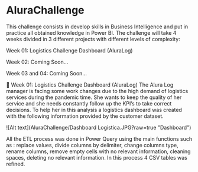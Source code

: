# AluraChallenge

This challenge consists in develop skills in Business Intelligence and put in practice all obtained knowledge in Power BI. The challenge will take 4 weeks divided in 3 different projects with different levels of complexity:

Week 01: Logistics Challenge Dashboard (AluraLog)

Week 02: Coming Soon…

Week 03 and 04: Coming Soon…

🚀 Week 01: Logistics Challenge Dashboard (AluraLog)
The Alura Log manager is facing some work changes due to the high demand of logistics services during the pandemic time. She wants to keep the quality of her service and she needs constantly follow up the KPI’s to take correct decisions. To help her in this analysis a logistics dashboard was created with the following information provided by the customer dataset.

![Alt text](AluraChallenge/Dashboard Logistica.JPG?raw=true "Dashboard")

All the ETL process was done in Power Query using the main functions such as : replace values, divide columns by delimiter, change columns type, rename columns, remove empty cells with no relevant information, cleaning spaces, deleting no relevant information. In this process 4 CSV tables was refined.
